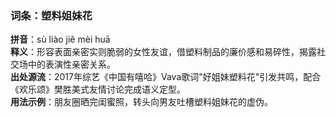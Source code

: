 <!-- 作者 DeepSeek R1 2025/02/22 -->
### 词条：塑料姐妹花  
**拼音**：sù liào jiě mèi huā  
**释义**：形容表面亲密实则脆弱的女性友谊，借塑料制品的廉价感和易碎性，揭露社交场中的表演性亲密关系。  
**出处源流**：2017年综艺《中国有嘻哈》Vava歌词"好姐妹塑料花"引发共鸣，配合《欢乐颂》樊胜美式友情讨论完成语义定型。  
**用法示例**：朋友圈晒完闺蜜照，转头向男友吐槽塑料姐妹花的虚伪。
